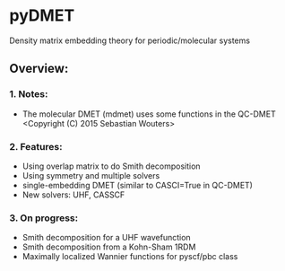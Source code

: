 # pyDMET
Density matrix embedding theory for periodic/molecular systems

## Overview:
### 1. Notes: 
- The molecular DMET (mdmet) uses some functions in the QC-DMET <Copyright (C) 2015 Sebastian Wouters>
### 2. Features:
- Using overlap matrix to do Smith decomposition
- Using symmetry and multiple solvers
- single-embedding DMET (similar to CASCI=True in QC-DMET)
- New solvers: UHF, CASSCF

### 3. On progress:
- Smith decomposition for a UHF wavefunction
- Smith decomposition from a Kohn-Sham 1RDM
- Maximally localized Wannier functions for pyscf/pbc class
